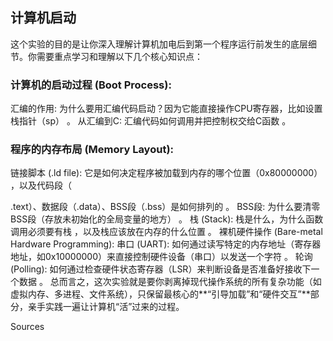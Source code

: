 ## 计算机启动
这个实验的目的是让你深入理解计算机加电后到第一个程序运行前发生的底层细节。你需要重点学习和理解以下几个核心知识点：

### 计算机的启动过程 (Boot Process):


汇编的作用: 为什么要用汇编代码启动？因为它能直接操作CPU寄存器，比如设置栈指针（sp） 。
从汇编到C: 汇编代码如何调用并把控制权交给C函数 。

### 程序的内存布局 (Memory Layout):


链接脚本 (.ld file): 它是如何决定程序被加载到内存的哪个位置（0x80000000） ，以及代码段（


.text）、数据段（.data）、BSS段（.bss）是如何排列的 。
BSS段: 为什么要清零BSS段（存放未初始化的全局变量的地方） 。
栈 (Stack): 栈是什么，为什么函数调用必须要有栈 ，以及栈应该放在内存的什么位置 。
裸机硬件操作 (Bare-metal Hardware Programming):
串口 (UART): 如何通过读写特定的内存地址（寄存器地址，如0x10000000）来直接控制硬件设备（串口）以发送一个字符 。
轮询 (Polling): 如何通过检查硬件状态寄存器（LSR）来判断设备是否准备好接收下一个数据 。
总而言之，这次实验就是要你剥离掉现代操作系统的所有复杂功能（如虚拟内存、多进程、文件系统），只保留最核心的**“引导加载”和“硬件交互”**部分，亲手实践一遍让计算机“活”过来的过程。


Sources

